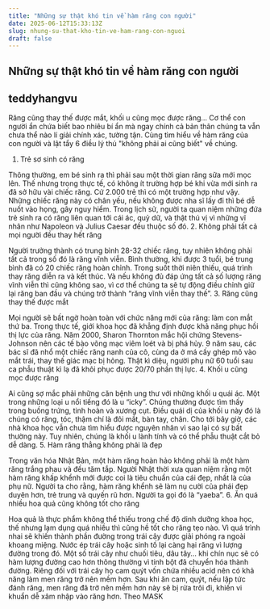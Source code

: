 ```yaml
---
title: "Những sự thật khó tin về hàm răng con người"
date: 2025-06-12T15:33:13Z
slug: nhung-su-that-kho-tin-ve-ham-rang-con-nguoi
draft: false
---
```


## Những sự thật khó tin về hàm răng con người

## teddyhangvu

Răng cũng thay thế được mắt, khối u cũng mọc được răng...
Cơ thể con người ẩn chứa biết bao nhiêu bí ẩn mà ngay chính cả bản thân chúng ta vẫn chưa thể nào lí giải chính xác, tường tận. Cùng tìm hiểu về hàm răng của con người và lật tẩy 6 điều lý thú "không phải ai cũng biết" về chúng.
1. Trẻ sơ sinh có răng

Thông thường, em bé sinh ra thì phải sau một thời gian răng sữa mới mọc lên. Thế nhưng trong thực tế, có không ít trường hợp bé khi vừa mới sinh ra đã sở hữu vài chiếc răng. Cứ 2.000 trẻ thì có một trường hợp như vậy. Những chiếc răng này có chân yếu, nếu không được nha sĩ lấy đi thì bé dễ nuốt vào họng, gây nguy hiểm. Trong lịch sử, người ta quan niệm những đứa trẻ sinh ra có răng liên quan tới cái ác, quỷ dữ, và thật thú vị vì những vĩ nhân như Napoleon và Julius Caesar đều thuộc số đó.
2. Không phải tất cả mọi người đều thay hết răng

Người trưởng thành có trung bình 28-32 chiếc răng, tuy nhiên không phải tất cả trong số đó là răng vĩnh viễn. Bình thường, khi được 3 tuổi, bé trung bình đã có 20 chiếc răng hoàn chỉnh. Trong suốt thời niên thiếu, quá trình thay răng diễn ra và kết thúc. Và nếu không đủ đáp ứng tất cả số lượng răng vĩnh viễn thì cũng không sao, vì cơ thể chúng ta sẽ tự động điều chỉnh giữ lại răng ban đầu và chúng trở thành “răng vĩnh viễn thay thế”.
3. Răng cũng thay thế được mắt

Mọi người sẽ bất ngờ hoàn toàn với chức năng mới của răng: làm con mắt thứ ba. Trong thực tế, giới khoa học đã khẳng định được khả năng phục hồi thị lực của răng. Năm 2000, Sharon Thornton mắc hội chứng Stevens-Johnson nên các tế bào võng mạc viêm loét và bị phá hủy. 9 năm sau, các bác sĩ đã nhổ một chiếc răng nanh của cô, cùng da ở má cấy ghép mô vào mắt trái, thay thế giác mạc bị hỏng. Thật kì diệu, người phụ nữ 60 tuổi sau ca phẫu thuật kì lạ đã khôi phục được 20/70 phần thị lực.
4. Khối u cũng mọc được răng

Ai cũng sợ mắc phải những căn bệnh ung thư với những khối u quái ác. Một trong những loại u nổi tiếng đó là u “icky”. Chúng thường được tìm thấy trong buồng trứng, tinh hoàn và xương cụt. 
Điều quái dị của khối u này đó là chúng có răng, tóc, thậm chí là đôi mắt, bàn tay, chân. Cho tới bây giờ, các nhà khoa học vẫn chưa tìm hiểu được nguyên nhân vì sao lại có sự bất thường này. Tuy nhiên, chúng là khối u lành tính và có thể phẫu thuật cắt bỏ dễ dàng. 
5. Hàm răng thẳng không phải là đẹp

Trong văn hóa Nhật Bản, một hàm răng hoàn hảo không phải là một hàm răng trắng phau và đều tăm tắp. Người Nhật thời xưa quan niệm rằng một hàm răng khấp khểnh mới được coi là tiêu chuẩn của cái đẹp, nhất là của phụ nữ. Người ta cho rằng, hàm răng khểnh sẽ làm nụ cười của phái đẹp duyên hơn, trẻ trung và quyến rũ hơn. Người ta gọi đó là “yaeba”.
6. Ăn quá nhiều hoa quả cũng không tốt cho răng

Hoa quả là thực phẩm không thể thiếu trong chế độ dinh dưỡng khoa học, thế nhưng lạm dụng quá nhiều thì cũng hề tốt cho răng tẹo nào. Vì quá trình nhai sẽ khiến thành phần đường trong trái cây được giải phóng ra ngoài khoang miệng. Nước ép trái cây hoặc sinh tố lại càng hại răng vì lượng đường trong đó. Một số trái cây như chuối tiêu, dâu tây… khi chín nục sẽ có hàm lượng đường cao hơn thông thường vì tinh bột đã chuyển hóa thành đường. 
Riêng đối với trái cây họ cam quýt vốn chứa nhiều acid nên có khả năng làm men răng trở nên mềm hơn. Sau khi ăn cam, quýt, nếu lập tức đánh răng, men răng đã trở nên mềm hơn này sẽ bị rửa trôi đi, khiến vi khuẩn dễ xâm nhập vào răng hơn.
Theo MASK